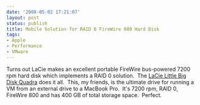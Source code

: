 ```yaml
---
date: '2008-05-02 17:21:07'
layout: post
status: publish
title: Mobile Solution for RAID 0 FireWire 800 Hard Disk
tags:
- Apple
- Performance
- VMware
---
```


Turns out LaCie makes an excellent portable FireWire bus-powered 7200 rpm hard disk which implements a RAID 0 solution.  The [LaCie Little Big Disk Quadra](http://www.lacie.com/products/product.htm?pid=11037) does it all.  This, my friends, is the ultimate drive for running a VM from an external drive to a MacBook Pro.  It's 7200 rpm, RAID 0, FireWire 800 and has 400 GB of total storage space.  Perfect.
